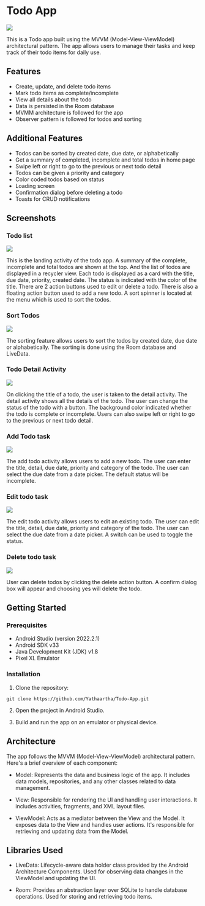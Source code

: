 # Todo App

![](app-home.png)

This is a Todo app built using the MVVM (Model-View-ViewModel) architectural pattern. The app allows users to manage their tasks and keep track of their todo items for daily use.

## Features

- Create, update, and delete todo items
- Mark todo items as complete/incomplete
- View all details about the todo
- Data is persisted in the Room database
- MVMM architecture is followed for the app
- Observer pattern is followed for todos and sorting

## Additional Features

- Todos can be sorted by created date, due date, or alphabetically
- Get a summary of completed, incomplete and total todos in home page
- Swipe left or right to go to the previous or next todo detail
- Todos can be given a priority and category
- Color coded todos based on status
- Loading screen
- Confirmation dialog before deleting a todo
- Toasts for CRUD notifications

## Screenshots

### Todo list

![](todos-list.gif)

This is the landing activity of the todo app. A summary of the complete, incomplete and total todos are shown at the top. And the list of todos are displayed in a recycler view. Each todo is 
displayed as a card with the title, due date, priority, created date. The status is indicated with the color of the title. There are 2 action buttons used to edit or delete a todo. There is also a 
floating action button used to add a new todo. A sort spinner is located at the menu which is used to sort the todos.

### Sort Todos

![](sorting-todos.gif)

The sorting feature allows users to sort the todos by created date, due date or alphabetically. The sorting is done using the Room database and LiveData.

### Todo Detail Activity

![](todo-detail.gif)

On clicking the title of a todo, the user is taken to the detail activity. The detail activity shows all the details of the todo. The user can change the status of the todo with a button. 
The background color indicated whether the todo is complete or incomplete. Users can also swipe left or right to go to the previous or next todo detail.

### Add Todo task

![](add-todo.gif)

The add todo activity allows users to add a new todo. The user can enter the title, detail, due date, priority and category of the todo. The user can select the due date from a date picker. The default status will be incomplete.

### Edit todo task

![](edit-todo.gif)

The edit todo activity allows users to edit an existing todo. The user can edit the title, detail, due date, priority and category of the todo. The user can select the due date from a date picker. A switch can be used to toggle the status.

### Delete todo task

![](delete-todo.gif)

User can delete todos by clicking the delete action button. A confirm dialog box will appear and choosing yes will delete the todo.


## Getting Started

### Prerequisites

- Android Studio (version 2022.2.1)
- Android SDK v33
- Java Development Kit (JDK) v1.8
- Pixel XL Emulator

### Installation

1. Clone the repository:

```git clone https://github.com/Yathaartha/Todo-App.git```


2. Open the project in Android Studio.

3. Build and run the app on an emulator or physical device.

## Architecture

The app follows the MVVM (Model-View-ViewModel) architectural pattern. Here's a brief overview of each component:

- Model: Represents the data and business logic of the app. It includes data models, repositories, and any other classes related to data management.

- View: Responsible for rendering the UI and handling user interactions. It includes activities, fragments, and XML layout files.

- ViewModel: Acts as a mediator between the View and the Model. It exposes data to the View and handles user actions. It's responsible for retrieving and updating data from the Model.

## Libraries Used

- LiveData: Lifecycle-aware data holder class provided by the Android Architecture Components. Used for observing data changes in the ViewModel and updating the UI.

- Room: Provides an abstraction layer over SQLite to handle database operations. Used for storing and retrieving todo items.
